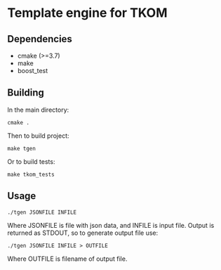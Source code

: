 # Template engine for TKOM
## Dependencies
* cmake (>=3.7)
* make
* boost_test

## Building
In the main directory:
```
cmake .
```
Then to build project:
```
make tgen
```
Or to build tests:
```
make tkom_tests
```
## Usage
```
./tgen JSONFILE INFILE
```
Where JSONFILE is file with json data, and INFILE is input file. Output is returned as STDOUT, so to generate output file use:
```
./tgen JSONFILE INFILE > OUTFILE
```
Where OUTFILE is filename of output file.
